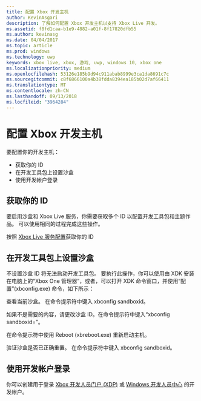```yaml
---
title: 配置 Xbox 开发主机
author: KevinAsgari
description: 了解如何配置 Xbox 开发主机以支持 Xbox Live 开发。
ms.assetid: f8fd1caa-b1e9-4882-a01f-8f17820dfb55
ms.author: kevinasg
ms.date: 04/04/2017
ms.topic: article
ms.prod: windows
ms.technology: uwp
keywords: xbox live, xbox, 游戏, uwp, windows 10, xbox one
ms.localizationpriority: medium
ms.openlocfilehash: 53126e185b9d94c911abab8999e3ca1da8691c7c
ms.sourcegitcommit: c8f6866100a4b38fdda8394ea185b02d7af66411
ms.translationtype: MT
ms.contentlocale: zh-CN
ms.lasthandoff: 09/13/2018
ms.locfileid: "3964284"
---
```

# <a name="configure-your-xbox-development-console"></a>配置 Xbox 开发主机

要配置你的开发主机：
- 获取你的 ID
- 在开发工具包上设置沙盒
- 使用开发帐户登录

## <a name="get-your-ids"></a>获取你的 ID
要启用沙盒和 Xbox Live 服务，你需要获取多个 ID 以配置开发工具包和主题作品。 可以使用相同的过程完成这些操作。

按照 [Xbox Live 服务配置](../xbox-live-service-configuration.md)获取你的 ID

## <a name="set-your-sandbox-on-your-development-kits"></a>在开发工具包上设置沙盒
不设置沙盒 ID 将无法启动开发工具包。 要执行此操作，你可以使用由 XDK 安装在电脑上的“Xbox One 管理器”，或者，可以打开 XDK 命令窗口，并使用“配置”(xbconfig.exe) 命令，如下所示：

查看当前沙盒。 在命令提示符中键入 xbconfig sandboxid。

如果不是需要的内容，请更改沙盒 ID。在命令提示符中键入“xbconfig sandboxid=<your sandbox id>”。

在命令提示符中使用 Reboot (xbreboot.exe) 重新启动主机。

验证沙盒是否已正确重置。 在命令提示符中键入 xbconfig sandboxid。

## <a name="sign-in-with-a-development-account"></a>使用开发帐户登录

你可以创建用于登录 [Xbox 开发人员门户 (XDP)](https://xdp.xboxlive.com/User/Contact/MyAccess?selectedMenu=devaccounts) 或 [Windows 开发人员中心](https://developer.microsoft.com/en-us/windows) 的开发帐户。
